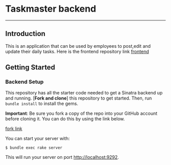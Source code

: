 # Taskmaster backend
---


## Introduction

This is an application that can be used by employees to post,edit and update their daily tasks. Here is the frontend repository link [frontend](https://github.com/Salome254-hub/Taskmaster)

## Getting Started

### Backend Setup

This repository has all the starter code needed to get a Sinatra backend up and
running. [**Fork and clone**] this repository to get started. Then, run
`bundle install` to install the gems.

**Important**: Be sure you fork a copy of the repo into your GitHub account
before cloning it. You can do this by using the link below.

[fork link](https://github.com/Salome254-hub/Taskmaster-backend)



You can start your server with:

```console
$ bundle exec rake server
```

This will run your server on port
[http://localhost:9292](http://localhost:9292).

